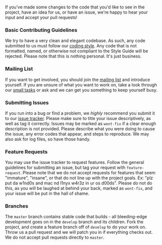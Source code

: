 If you've made some changes to the code that you'd like to see in the project, have an idea for us, or have an issue, we're happy to hear your input and accept your pull requests!

### Basic Contributing Guidelines
We try to have a very clean and elegant codebase.  As such, any code submitted to us must follow our [coding style](https://github.com/joshbeitler/mirus/wiki/Coding-style). Any code that is not formatted, named, or otherwise not compliant to the Style Guide will be rejected.  Please note that this is nothing personal.  It's just business.

### Mailing List
If you want to get involved, you should join the [mailing list](https://groups.google.com/forum/#!forum/mirus-dev) and introduce yourself.  If you are unsure of what you want to work on, take a look through our [small tasks](https://github.com/joshbeitler/mirus/issues?labels=in-progress&page=1&state=open) or ask and we can get you something to keep yourself busy.

### Submitting Issues
If you run into a bug or find a problem, we *highly* recommend you submit it to our [issue tracker](https://github.com/joshbeitler/mirus/issues).  Please make sure to title your issue descriptively, as well as tag it correctly.  Issues may be marked as `wont-fix` if a clear enough description is not provided.  Please describe what you were doing to cause the issue, any error codes that appear, and steps to reproduce.  We may also ask for log files, so have those handy.

### Feature Requests
You may use the issue tracker to request features.  Follow the general guidelines for submitting an issue, but tag your request with `feature-request`.  Please note that we do not accept requests for features that seem "immature", "insane", or that do not line up with the project goals.  Ex: "plz put da w1nd0s and mac nd l1nyx w4r3z in ur os d00ds".  Please do not do this, as you will be laughed at behind your back, marked as `wont-fix`, and your issue will be put in the hall of shame.

### Branches
The `master` branch contains stable code that builds - all bleeding-edge development goes on in the `develop` branch and its children.  Fork the project, and create a feature branch off of `develop` to do your work on.  Throw us a pull request and we will patch you in if everything checks out.  We do not accept pull requests directly to `master`.